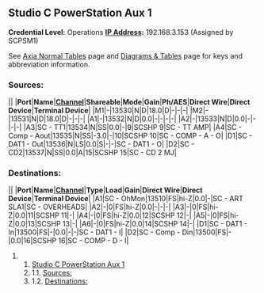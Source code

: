 Studio C PowerStation Aux 1
---------------------------

**Credential Level:** Operations
 **[IP Address](https://wiki.wmfo.org/index.php?title=Operations/Diagrams_%26_Tables/IP_Address_Space "IP Address Space"):** 192.168.3.153 (Assigned by SCPSM1)

See [Axia Normal Tables](/Operations/Diagrams_%26_Tables/Axia_Normal_Tables "Operations/Diagrams_%26_Tables/Axia_Normal_Tables") page and [Diagrams & Tables](https://wiki.wmfo.org/index.php?title=Operations/Diagrams_%26_Tables "Diagrams & Tables") page for keys and abbreviation information.

### Sources:

||
|**Port**|**Name**|[**Channel**](https://wiki.wmfo.org/index.php?title=Operations/Diagrams_%26_Tables/LW_Address_Space "LW Address Space")|**Shareable**|**Mode**|**Gain**|**Ph/AES**|**Direct Wire**|**Direct Device**|**Terminal Device**|
|M1|-|13530|N|D|18.0|D|-|-|-|
|M2|-|13531|N|D|18.0|D|-|-|-|
|A1|-|13532|N|D|0.0|-|-|-|-|
|A2|-|13533|N|D|0.0|-|-|-|-|
|A3|SC - TT1|13534|N|SS|0.0|-|9|SCSHP 9|SC - TT AMP|
|A4|SC - Comp - Aout|13535|N|SS|-3.0|-|10|SCSHP 10|SC - COMP - A - O|
|D1|SC - DAT1 - Out|13536|N|LS|0.0|S|-|-|SC - DAT1 - O|
|D2|SC - CD2|13537|N|SS|0.0|A|15|SCSHP 15|SC - CD 2 MJ|

### Destinations:

||
|**Port**|**Name**|[**Channel**](https://wiki.wmfo.org/index.php?title=Operations/Diagrams_%26_Tables/LW_Address_Space "LW Address Space")|**Type**|**Load**|**Gain**|**Direct Wire**|**Direct Device**|**Terminal Device**|
|A1|SC - OhMon|13510|FS|hi-Z|0.0|-|SC - ART SLA1|SC - OVERHEADS|
|A2|-|0|FS|hi-Z|0.0|-|-|-|
|A3|-|0|FS|hi-Z|0.0|11|SCSHP 11|-|
|A4|-|0|FS|hi-Z|0.0|12|SCSHP 12|-|
|A5|-|0|FS|hi-Z|0.0|13|SCSHP 13|-|
|A6|-|0|FS|hi-Z|0.0|14|SCSHP 14|-|
|D1|SC - DAT1 - In|13500|FS|-|0.0|-|-|SC - DAT1 - I|
|D2|SC - Comp - Din|13500|FS|-|0.0|16|SCSHP 16|SC - COMP - D - I|

1.  1. [Studio C PowerStation Aux 1](#Studio_C_PowerStation_Aux_1)
    1.  1.1. [Sources:](#Sources:)
    2.  1.2. [Destinations:](#Destinations:)


